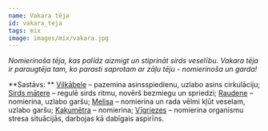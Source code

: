 ```yaml
---
name: Vakara tēja
id: vakara_teja
tags: mix
image: images/mix/vakara.jpg
---
```

*Nomierinoša tēja, kas palīdz aizmigt un stiprināt sirds veselību. Vakara tēja ir paraugtēja tam, ko parasti saprotam ar zāļu tēju - nomierinoša un garda!*

**Sastāvs: **
<a href="https://www.danga.lv/mono/#vilkabele">Vilkābele</a> – pazemina asinsspiedienu, uzlabo asins cirkulāciju;
<a href="https://www.danga.lv/mono/#sirds_matere">Sirds mātere</a> – regulē sirds ritmu, novērš bezmiegu un spriedzi;
<a href="https://www.danga.lv/mono/#raudene">Raudene</a> – nomierina, uzlabo garšu;
<a href="https://www.danga.lv/mono/#melisa">Melisa</a> – nomierina un rada vēlmi kļūt veselam, uzlabo garšu;
<a href="https://www.danga.lv/mono/#kakumetra">Kaķumētra</a> – nomierina;
<a href="https://www.danga.lv/mono/#vigriezes">Vīgriezes</a> – nomierina organismu stresa situācijās, darbojas kā dabīgais aspirīns.